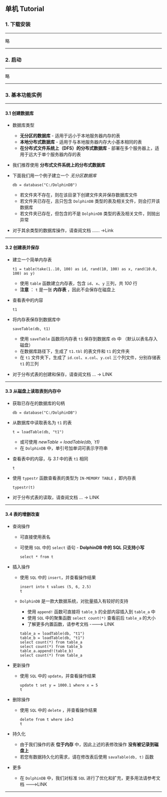 ## 单机 Tutorial

### 1. 下载安装

---

略

---

### 2. 启动

---

略

---

### 3. 基本功能实例

---

#### 3.1 创建数据库

* 数据库类型

  * __无分区的数据库__ - 适用于远小于本地服务器内存的表
  * __本地分布式数据库__ - 适用于与本地服务器内存大小基本相同的表
  * __在分布式文件系统上（DFS）的分布式数据库__ - 部署在多个服务器上，适用于远大于单个服务器内存的表

* 我们推荐使用 __分布式文件系统上的分布式数据库__

* 下面我们用一个例子建立一个 _无分区数据库_

  ```
  db = database("C:/DolphinDB")
  ```

  * 若文件夹不存在，则在该目录下创建文件夹并保存数据库文件
  * 若文件夹已存在，且只包含 `DolphinDB` 类型的表及相关文件，则会打开该数据库
  * 若文件夹已存在，但包含的不是 `DolphinDB` 类型的表及相关文件，则抛出异常

* 对于其余类型的数据库操作，请查阅文档 ...... ->Link

---

#### 3.2 创建表并保存

* 建立一个简单内存表

  ```
  t1 = table(take(1..10, 100) as id, rand(10, 100) as x, rand(10.0, 100) as y)
  ```

  * 使用 `table` 函数建立内存表，包含 `id`、`x`、`y` 三列，共 _100_ 行
  * __注意__ ： `t`  是一张 __内存表__ ，因此不会保存在磁盘上

* 查看表中的内容

  ```
  t1
  ```

* 将内存表保存到数据库中

  ```
  saveTable(db, t1)
  ```

  * 使用 `saveTable`  函数将内存表 `t1`  保存到数据库 `db` 中 （默认以表名存入磁盘）
  * 在数据库路径下，生成了 `t1.tbl` 的表文件和 `t1` 的文件夹
  * 在 `t1` 文件夹下，生成了 `id.col`、`x.col`、`y.col` 三个列文件，分别存储表 `t1` 的三列

* 对于分布式表的创建和保存，请查阅文档 ... -> LINK

---

#### 3.3 从磁盘上读取表到内存中

* 获取已存在的数据库的句柄

  ```
  db = database("C:/DolphinDB")
  ```

* 从数据库中读取表名为 `t1` 的表

  ```
  t = loadTable(db, "t1")
  ```

  * 或可使用 _newTable = loadTable(db, `t1)_
  * 在 `DolphinDB` 中，单引号加单词可表示字符串

* 查看表中的内容，与 _3.1_ 中的表 `t1` 相同

  ```
  t
  ```

* 使用 `typestr` 函数查看表的类型为 `IN-MEMORY TABLE` ，即内存表

  ```
  typestr(t)
  ```

* 对于分布式表的读取，请查阅文档 ... -> LINK

---

#### 3.4 表的增删改查

* 查询操作

  * 可直接使用表名

  * 可使用 `SQL` 中的 `select` 语句 - __DolphinDB 中的 SQL 只支持小写__

    ```
    select * from t
    ```

* 插入操作

  * 使用 `SQL` 中的 `insert`，并查看操作结果

    ```
    insert into t values (5, 6, 2.5)
    t
    ```

  * `DolphinDB` 是一款大数据系统，对批量插入有较好的支持

    * 使用 `append!` 函数可直接将 `table_b` 的全部内容插入到 `table_a` 中
    * 使用 `SQL` 中的聚集函数 `select count(*)` 查看前后 `table_a` 的大小
    * 了解更多内置函数，请参考文档 ----> LINK

    ```
    table_a = loadTable(db, "t1")
    table_b = loadTable(db, "t1")
    select count(*) from table_a
    select count(*) from table_b
    table_a.append!(table_b)
    select count(*) from table_a
    ```

* 更新操作

  * 使用 `SQL` 中的 `update`，并查看操作结果

    ```
    update t set y = 1000.1 where x = 5
    t
    ```

* 删除操作

  * 使用 `SQL` 中的 `delete` ，并查看操作结果

    ```
    delete from t where id=3
    t
    ```

* 持久化

  * 由于我们操作的表 __位于内存__ 中，因此上述的表修改操作 __没有被记录到磁盘上__
  * 若您有数据持久化的需求，请在修改表后使用 `savaTable(db, t)` 函数

* 更多

  * 在 `DolphinDB` 中，我们对标准 `SQL` 进行了优化和扩充，更多用法请参考文档 --->LINK

---

